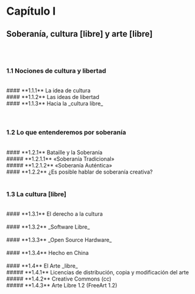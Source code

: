 # Capítulo I
## Soberanía, cultura [libre] y arte [libre]
<br><br>



### **1.1** Nociones de cultura y libertad
<br>
  #### **1.1.1** La idea de cultura
<br>
  #### **1.1.2** Las ideas de libertad
<br>
  #### **1.1.3** Hacia la _cultura libre_
<br><br><br>



### **1.2** Lo que entenderemos por soberanía
<br>
  #### **1.2.1** Bataille y la Soberanía
<br>
  ##### **1.2.1.1** «Soberanía Tradicional»
<br>
  ##### **1.2.1.2** «Soberanía Auténtica»
<br>
  #### **1.2.2** ¿Es posible hablar de soberanía creativa?
<br><br>

### **1.3** La cultura [libre]
<br>
  #### **1.3.1** El derecho a la cultura
<br><br>
  #### **1.3.2** _Software Libre_
<br><br>
  #### **1.3.3** _Open Source Hardware_
<br><br>
  #### **1.3.4** Hecho en China
<br><br>
  #### **1.4** El Arte _libre_
<br>
  ##### **1.4.1** Licencias de distribución, copia y modificación del arte
<br>
  ##### **1.4.2** Creative Commons (cc)
<br>
  ##### **1.4.3** Arte Libre 1.2 (FreeArt 1.2)
<br><br>
